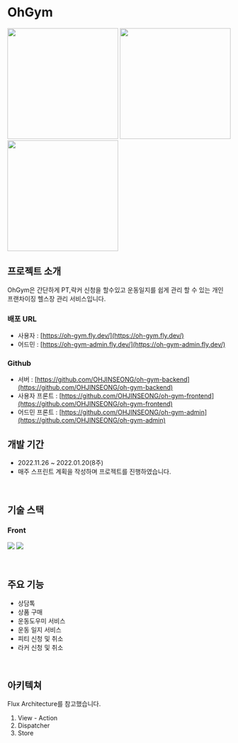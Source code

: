 # OhGym

<div>
<img width="250px" src="https://user-images.githubusercontent.com/107606892/221402935-daeb1785-2b43-4de1-a4fa-1c256aa6de36.png">
<img width="250px" src="https://user-images.githubusercontent.com/107606892/221402840-131c3e27-e475-47ba-9035-d365e3152159.png">
<img width="250px" src="https://user-images.githubusercontent.com/107606892/221402874-20e645ba-2009-4e6e-91e4-670fdcac7d24.png">
</div>

## 프로젝트 소개
OhGym은 간단하게 PT,락커 신청을 할수있고 운동일지를 쉽게 관리 할 수 있는 개인 프랜차이징 헬스장 관리 서비스입니다.

### 배포 URL
- 사용자 : [https://oh-gym.fly.dev/](https://oh-gym.fly.dev/)
- 어드민 : [https://oh-gym-admin.fly.dev/](https://oh-gym-admin.fly.dev/)

### Github
- 서버 : [https://github.com/OHJINSEONG/oh-gym-backend](https://github.com/OHJINSEONG/oh-gym-backend)
- 사용자 프론트 : [https://github.com/OHJINSEONG/oh-gym-frontend](https://github.com/OHJINSEONG/oh-gym-frontend)
- 어드민 프론트 : [https://github.com/OHJINSEONG/oh-gym-admin](https://github.com/OHJINSEONG/oh-gym-admin)

## 개발 기간
- 2022.11.26 ~ 2022.01.20(8주)
- 매주 스프린트 계획을 작성하며 프로젝트를 진행하였습니다.
<br>

## 기술 스택
### Front
<img src="https://img.shields.io/badge/javascript-F7DF1E?style=for-the-badge&logo=javascript&logoColor=black"></a>
<img src="https://img.shields.io/badge/react-61DAFB?style=for-the-badge&logo=react&logoColor=black">

<br>

## 주요 기능

- 상담톡
- 상품 구매
- 운동도우미 서비스
- 운동 일지 서비스
- 피티 신청 및 취소
- 라커 신청 및 취소

<br>

## 아키텍쳐
Flux Architecture를 참고했습니다.

1. View - Action
2. Dispatcher
3. Store